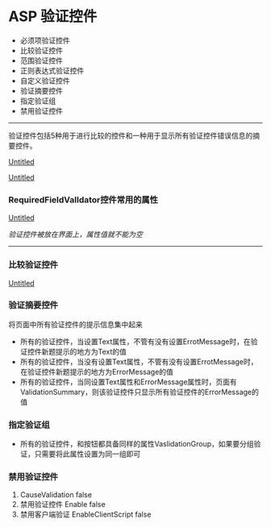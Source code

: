 # ASP 验证控件

- 必须项验证控件
- 比较验证控件
- 范围验证控件
- 正则表达式验证控件
- 自定义验证控件
- 验证摘要控件
- 指定验证组
- 禁用验证控件

---

验证控件包括5种用于进行比较的控件和一种用于显示所有验证控件错误信息的摘要控件。

[Untitled](ASP%20%E9%AA%8C%E8%AF%81%E6%8E%A7%E4%BB%B6%200e601d2dc48e499c868119d54a3aa302/Untitled%20Database%2051b7f4bc2bbd4a3a99dd76ecc337b9fa.csv)

[Untitled](ASP%20%E9%AA%8C%E8%AF%81%E6%8E%A7%E4%BB%B6%200e601d2dc48e499c868119d54a3aa302/Untitled%20Database%207d53a5f4c1a14185b39e13d7f5d9dd58.csv)

### RequiredFieldValldator控件常用的属性

[Untitled](ASP%20%E9%AA%8C%E8%AF%81%E6%8E%A7%E4%BB%B6%200e601d2dc48e499c868119d54a3aa302/Untitled%20Database%207ace7ae1dd194f06b7004ddf8a6c4e0a.csv)

*验证控件被放在界面上，属性值就不能为空*

---

### 比较验证控件

[Untitled](ASP%20%E9%AA%8C%E8%AF%81%E6%8E%A7%E4%BB%B6%200e601d2dc48e499c868119d54a3aa302/Untitled%20Database%20c20d80ef2eb148a7a5d96bcb1a90f029.csv)

### 验证摘要控件

将页面中所有验证控件的提示信息集中起来

- 所有的验证控件，当设置Text属性，不管有没有设置ErrotMessage时，在验证控件新题提示的地方为Text的值
- 所有的验证控件，当没有设置Text属性，不管有没有设置ErrotMessage时，在验证控件新题提示的地方为ErrorMessage的值
- 所有的验证控件，当同设置Text属性和ErrorMessage属性时，页面有ValidationSummary，则该验证控件只显示所有验证控件的ErrorMessage的值

### 指定验证组

- 所有的验证控件，和按钮都具备同样的属性VaslidationGroup，如果要分组验证，只需要将此属性设置为同一组即可

### 禁用验证控件

1. CauseValidation false
2. 禁用验证控件 Enable false
3. 禁用客户端验证 EnableClientScript false
